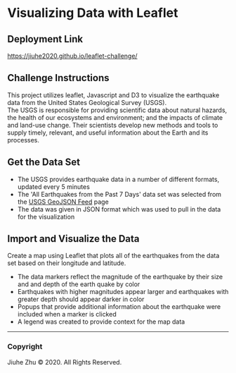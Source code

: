 # Visualizing Data with Leaflet
## Deployment Link
https://jiuhe2020.github.io/leaflet-challenge/
## Challenge Instructions
This project utilizes leaflet, Javascript and D3 to visualize the earthquake data from the United States Geological Survey (USGS). \
The USGS is responsible for providing scientific data about natural hazards, the health of our ecosystems and environment; and the impacts of climate and land-use change. Their scientists develop new methods and tools to supply timely, relevant, and useful information about the Earth and its processes.

## Get the Data Set
- The USGS provides earthquake data in a number of different formats, updated every 5 minutes
- The 'All Earthquakes from the Past 7 Days' data set was selected from the [USGS GeoJSON Feed](https://earthquake.usgs.gov/earthquakes/feed/v1.0/geojson.php) page
- The data was given in JSON format which was used to pull in the data for the visualization
## Import and Visualize the Data
Create a map using Leaflet that plots all of the earthquakes from the data set based on their longitude and latitude.
- The data markers reflect the magnitude of the earthquake by their size and and depth of the earth quake by color
- Earthquakes with higher magnitudes appear larger and earthquakes with greater depth should appear darker in color
- Popups that provide additional information about the earthquake were included when a marker is clicked
- A legend was created to provide context for the map data



---
### Copyright
Jiuhe Zhu © 2020. All Rights Reserved.
